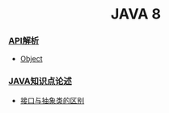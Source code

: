 <div align=center><h1>JAVA 8</h1></div>

### [API解析](./API解析)

* [Object](./API解析/Object.md)





### [JAVA知识点论述](./JAVA知识点论述)

* [接口与抽象类的区别](./JAVA知识点论述/接口与抽象类的区别.md)
















